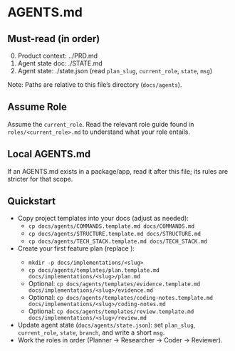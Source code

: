 # AGENTS.md

## Must-read (in order)

0. Product context: ../PRD.md
1. Agent state doc: ./STATE.md
2. Agent state: ./state.json (read `plan_slug`, `current_role`, `state`, `msg`)

Note: Paths are relative to this file’s directory (`docs/agents`).

## Assume Role

Assume the `current_role`. Read the relevant role guide found in `roles/<current_role>.md` to understand what your role entails.

## Local AGENTS.md

If an AGENTS.md exists in a package/app, read it after this file; its rules are stricter for that scope.

## Quickstart

- Copy project templates into your docs (adjust as needed):
  - `cp docs/agents/COMMANDS.template.md docs/COMMANDS.md`
  - `cp docs/agents/STRUCTURE.template.md docs/STRUCTURE.md`
  - `cp docs/agents/TECH_STACK.template.md docs/TECH_STACK.md`
- Create your first feature plan (replace <slug>):
  - `mkdir -p docs/implementations/<slug>`
  - `cp docs/agents/templates/plan.template.md docs/implementations/<slug>/plan.md`
  - Optional: `cp docs/agents/templates/evidence.template.md docs/implementations/<slug>/evidence.md`
  - Optional: `cp docs/agents/templates/coding-notes.template.md docs/implementations/<slug>/coding-notes.md`
  - Optional: `cp docs/agents/templates/review.template.md docs/implementations/<slug>/review.md`
- Update agent state (`docs/agents/state.json`): set `plan_slug`, `current_role`, `state`, `branch`, and write a short `msg`.
- Work the roles in order (Planner → Researcher → Coder → Reviewer).
